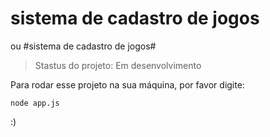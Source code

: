 <h1>sistema de cadastro de jogos</h1> ou #sistema de cadastro de jogos#

> Stastus do projeto: Em desenvolvimento

Para rodar esse projeto na sua máquina, por favor digite:

```
node app.js
```
:)